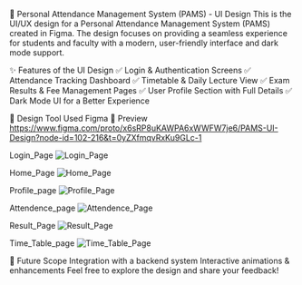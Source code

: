 🎨 Personal Attendance Management System (PAMS) - UI Design
This is the UI/UX design for a Personal Attendance Management System (PAMS) created in Figma. The design focuses on providing a seamless experience for students and faculty with a modern, user-friendly interface and dark mode support.

✨ Features of the UI Design
✅ Login & Authentication Screens
✅ Attendance Tracking Dashboard
✅ Timetable & Daily Lecture View
✅ Exam Results & Fee Management Pages
✅ User Profile Section with Full Details
✅ Dark Mode UI for a Better Experience

📌 Design Tool Used
Figma
🎥 Preview
https://www.figma.com/proto/x6sRP8uKAWPA6xWWFW7je6/PAMS-UI-Design?node-id=102-216&t=0yZXfmqvRxKu9GLc-1


Login_Page
![Login_Page](https://github.com/user-attachments/assets/d769968d-b6a4-4aff-9700-77b46400988c)


Home_Page
![Home_Page](https://github.com/user-attachments/assets/965d7686-2e27-48ce-954c-0f3f4c385c57)


Profile_page
![Profile_Page](https://github.com/user-attachments/assets/245fdc3d-577e-41d7-9412-e61f05dd4dd6)


Attendence_page
![Attendence_Page](https://github.com/user-attachments/assets/4b986148-e1bd-400c-b3d7-3f645f174a13)


Result_Page
![Result_Page](https://github.com/user-attachments/assets/27746f0a-0a6f-469d-9ead-183f91d332e6)


Time_Table_page
![Time_Table_Page](https://github.com/user-attachments/assets/74cb0a0d-e964-4c52-9c9f-f805735488a1)

🚀 Future Scope
Integration with a backend system
Interactive animations & enhancements
Feel free to explore the design and share your feedback!
